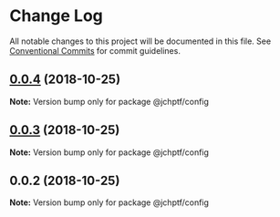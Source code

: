 # Change Log

All notable changes to this project will be documented in this file.
See [Conventional Commits](https://conventionalcommits.org) for commit guidelines.

## [0.0.4](https://github.com/jheinnic/portfolio-monorepo/compare/@jchptf/config@0.0.3...@jchptf/config@0.0.4) (2018-10-25)

**Note:** Version bump only for package @jchptf/config





## [0.0.3](https://github.com/jheinnic/portfolio-monorepo/compare/@jchptf/config@0.0.2...@jchptf/config@0.0.3) (2018-10-25)

**Note:** Version bump only for package @jchptf/config





## 0.0.2 (2018-10-25)

**Note:** Version bump only for package @jchptf/config
